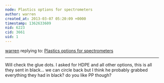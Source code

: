 ```yaml
---
node: Plastics options for spectrometers
author: warren
created_at: 2013-03-07 05:20:09 +0000
timestamp: 1362633609
nid: 6223
cid: 3661
uid: 1
---
```




[warren](../profile/warren) replying to: [Plastics options for spectrometers](../notes/warren/3-6-2013/plastics-options-spectrometers)

----
Will check the glue dots. I asked for HDPE and all other options, this is all they sent in black... we can circle back but I think he probably grabbed everything they had in black? do you like PP though?